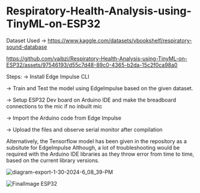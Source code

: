 # Respiratory-Health-Analysis-using-TinyML-on-ESP32

Dataset Used -> https://www.kaggle.com/datasets/vbookshelf/respiratory-sound-database



https://github.com/vaibzi/Respiratory-Health-Analysis-using-TinyML-on-ESP32/assets/97546193/d55c7d48-89c0-4365-b2da-15c2f0ca98a0



Steps:
-> Install Edge Impulse CLI

-> Train and Test the model using EdgeImpulse based on the given dataset.

-> Setup ESP32 Dev board on Arduino IDE and make the breadboard connections to the mic if no inbuilt mic

-> Import the Arduino code from Edge Impulse

-> Upload the files and observe serial monitor after compilation

Alternatively, the Tensorflow model has been given in the repository as a subsitute for EdgeImpulse
Although, a lot of troubleshooting would be required with the Arduino IDE libraries as they throw error from time to time, based on the current library versions.

![diagram-export-1-30-2024-6_08_39-PM](https://github.com/vaibzi/Respiratory-Health-Analysis-using-TinyML-on-ESP32/assets/97546193/dcc8f4e1-92ab-464b-8b5a-a640dbad4d6c)



![FinalImage ESP32](https://github.com/vaibzi/Respiratory-Health-Analysis-using-TinyML-on-ESP32/assets/97546193/4757587c-fa7a-4235-9bcf-6c51ac33c903)
